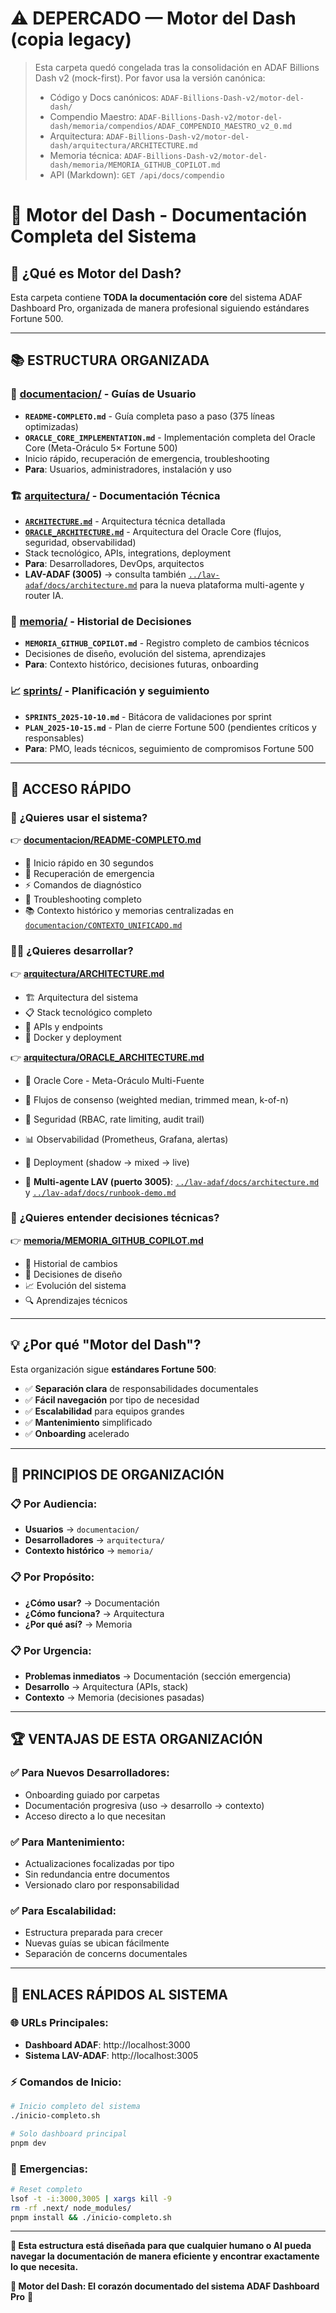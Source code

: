# ⚠️ DEPERCADO — Motor del Dash (copia legacy)

> Esta carpeta quedó congelada tras la consolidación en ADAF Billions Dash v2 (mock-first).
> Por favor usa la versión canónica:
>
> - Código y Docs canónicos: `ADAF-Billions-Dash-v2/motor-del-dash/`
> - Compendio Maestro: `ADAF-Billions-Dash-v2/motor-del-dash/memoria/compendios/ADAF_COMPENDIO_MAESTRO_v2_0.md`
> - Arquitectura: `ADAF-Billions-Dash-v2/motor-del-dash/arquitectura/ARCHITECTURE.md`
> - Memoria técnica: `ADAF-Billions-Dash-v2/motor-del-dash/memoria/MEMORIA_GITHUB_COPILOT.md`
> - API (Markdown): `GET /api/docs/compendio`

# 📂 Motor del Dash - Documentación Completa del Sistema

## 🎯 **¿Qué es Motor del Dash?**

Esta carpeta contiene **TODA la documentación core** del sistema ADAF Dashboard Pro, organizada de manera profesional siguiendo estándares Fortune 500.

---

## 📚 **ESTRUCTURA ORGANIZADA**

### 🚀 **[documentacion/](./documentacion/)** - Guías de Usuario

- **`README-COMPLETO.md`** - Guía completa paso a paso (375 líneas optimizadas)
- **`ORACLE_CORE_IMPLEMENTATION.md`** - Implementación completa del Oracle Core (Meta-Oráculo 5× Fortune 500)
- Inicio rápido, recuperación de emergencia, troubleshooting
- **Para**: Usuarios, administradores, instalación y uso

### 🏗️ **[arquitectura/](./arquitectura/)** - Documentación Técnica

- **[`ARCHITECTURE.md`](./arquitectura/ARCHITECTURE.md)** - Arquitectura técnica detallada
- **[`ORACLE_ARCHITECTURE.md`](./arquitectura/ORACLE_ARCHITECTURE.md)** - Arquitectura del Oracle Core (flujos, seguridad, observabilidad)
- Stack tecnológico, APIs, integrations, deployment
- **Para**: Desarrolladores, DevOps, arquitectos
- **LAV-ADAF (3005)** → consulta también [`../lav-adaf/docs/architecture.md`](../lav-adaf/docs/architecture.md) para la nueva plataforma multi-agente y router IA.

### 🧠 **[memoria/](./memoria/)** - Historial de Decisiones

- **`MEMORIA_GITHUB_COPILOT.md`** - Registro completo de cambios técnicos
- Decisiones de diseño, evolución del sistema, aprendizajes
- **Para**: Contexto histórico, decisiones futuras, onboarding

### 📈 **[sprints/](./sprints/)** - Planificación y seguimiento

- **`SPRINTS_2025-10-10.md`** - Bitácora de validaciones por sprint
- **`PLAN_2025-10-15.md`** - Plan de cierre Fortune 500 (pendientes críticos y responsables)
- **Para**: PMO, leads técnicos, seguimiento de compromisos Fortune 500

---

## 🚀 **ACCESO RÁPIDO**

### 📖 **¿Quieres usar el sistema?**

👉 **[documentacion/README-COMPLETO.md](./documentacion/README-COMPLETO.md)**

- 🚀 Inicio rápido en 30 segundos
- 🚨 Recuperación de emergencia
- ⚡ Comandos de diagnóstico
- 🔧 Troubleshooting completo
- 📚 Contexto histórico y memorias centralizadas en [`documentacion/CONTEXTO_UNIFICADO.md`](./documentacion/CONTEXTO_UNIFICADO.md)

### 👨‍💻 **¿Quieres desarrollar?**

👉 **[arquitectura/ARCHITECTURE.md](./arquitectura/ARCHITECTURE.md)**

- 🏗️ Arquitectura del sistema
- 📋 Stack tecnológico completo
- 🔌 APIs y endpoints
- 🐳 Docker y deployment

👉 **[arquitectura/ORACLE_ARCHITECTURE.md](./arquitectura/ORACLE_ARCHITECTURE.md)**

- 🎯 Oracle Core - Meta-Oráculo Multi-Fuente
- 🔄 Flujos de consenso (weighted median, trimmed mean, k-of-n)
- 🔐 Seguridad (RBAC, rate limiting, audit trail)
- 📊 Observabilidad (Prometheus, Grafana, alertas)
- 🚀 Deployment (shadow → mixed → live)

- 🤖 **Multi-agente LAV (puerto 3005)**: [`../lav-adaf/docs/architecture.md`](../lav-adaf/docs/architecture.md) y [`../lav-adaf/docs/runbook-demo.md`](../lav-adaf/docs/runbook-demo.md)

### 🧠 **¿Quieres entender decisiones técnicas?**

👉 **[memoria/MEMORIA_GITHUB_COPILOT.md](./memoria/MEMORIA_GITHUB_COPILOT.md)**

- 📝 Historial de cambios
- 🎯 Decisiones de diseño
- 📈 Evolución del sistema
- 🔍 Aprendizajes técnicos

---

## 💡 **¿Por qué "Motor del Dash"?**

Esta organización sigue **estándares Fortune 500**:

- ✅ **Separación clara** de responsabilidades documentales
- ✅ **Fácil navegación** por tipo de necesidad
- ✅ **Escalabilidad** para equipos grandes
- ✅ **Mantenimiento** simplificado
- ✅ **Onboarding** acelerado

---

## 🎯 **PRINCIPIOS DE ORGANIZACIÓN**

### 📋 **Por Audiencia:**

- **Usuarios** → `documentacion/`
- **Desarrolladores** → `arquitectura/`
- **Contexto histórico** → `memoria/`

### 📋 **Por Propósito:**

- **¿Cómo usar?** → Documentación
- **¿Cómo funciona?** → Arquitectura
- **¿Por qué así?** → Memoria

### 📋 **Por Urgencia:**

- **Problemas inmediatos** → Documentación (sección emergencia)
- **Desarrollo** → Arquitectura (APIs, stack)
- **Contexto** → Memoria (decisiones pasadas)

---

## 🏆 **VENTAJAS DE ESTA ORGANIZACIÓN**

### ✅ **Para Nuevos Desarrolladores:**

- Onboarding guiado por carpetas
- Documentación progresiva (uso → desarrollo → contexto)
- Acceso directo a lo que necesitan

### ✅ **Para Mantenimiento:**

- Actualizaciones focalizadas por tipo
- Sin redundancia entre documentos
- Versionado claro por responsabilidad

### ✅ **Para Escalabilidad:**

- Estructura preparada para crecer
- Nuevas guías se ubican fácilmente
- Separación de concerns documentales

---

## 🔗 **ENLACES RÁPIDOS AL SISTEMA**

### 🌐 **URLs Principales:**

- **Dashboard ADAF**: http://localhost:3000
- **Sistema LAV-ADAF**: http://localhost:3005

### ⚡ **Comandos de Inicio:**

```bash
# Inicio completo del sistema
./inicio-completo.sh

# Solo dashboard principal
pnpm dev
```

### 🚨 **Emergencias:**

```bash
# Reset completo
lsof -t -i:3000,3005 | xargs kill -9
rm -rf .next/ node_modules/
pnpm install && ./inicio-completo.sh
```

---

**🎯 Esta estructura está diseñada para que cualquier humano o AI pueda navegar la documentación de manera eficiente y encontrar exactamente lo que necesita.**

**💪 Motor del Dash: El corazón documentado del sistema ADAF Dashboard Pro** 🚀
